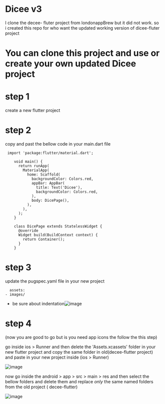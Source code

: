 # Dicee v3 

I clone the decee- fluter project from londonappBrew but it did not work. so i created this repo for who want the updated working version of dicee-fluter project


# You can clone this project and use or create your own updated Dicee project

  # step 1
   create a new flutter project 
  
  # step 2
   copy and past the bellow code in your main.dart file
   
     import 'package:flutter/material.dart';

        void main() {
          return runApp(
            MaterialApp(
              home: Scaffold(
                backgroundColor: Colors.red,
                appBar: AppBar(
                  title: Text('Dicee'),
                  backgroundColor: Colors.red,
                ),
                body: DicePage(),
              ),
            ),
          );
        }

        class DicePage extends StatelessWidget {
          @override
          Widget build(BuildContext context) {
            return Container();
          }
        }
        
        
   # step 3
   update the pugspec.yaml file in your new project 
   
      assets:
    - images/
* be sure about indentation![image](https://user-images.githubusercontent.com/87405522/178193192-996d8c09-6f34-4dab-9796-2f342a59939b.png)

# step 4 
(now you are good to go but is you need app icons the follow the this step)

go inside ios > Runner and  then delete the 'Assets.xcassets' folder in your new flutter project and copy the same folder in old(decee-flutter project) and paste in your new project inside (ios > Runner)

   ![image](https://user-images.githubusercontent.com/87405522/178194965-0c2ea727-260b-4836-98f4-5047818f040a.png)

now go inside the android > app > src > main > res  and then select the bellow folders and delete them and replace *only* the same named folders from the old project ( decee-flutter)

![image](https://user-images.githubusercontent.com/87405522/178194166-7f6902d1-c4c7-45db-8527-98c02c3f2fbf.png)



  
